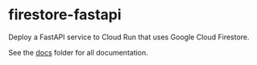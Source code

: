 # firestore-fastapi

Deploy a FastAPI service to Cloud Run that uses Google Cloud Firestore.

See the [docs](./docs) folder for all documentation.
